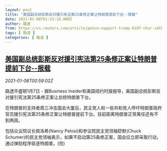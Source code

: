 ```yaml
---
layout: post
title: "美国副总统彭斯反对援引宪法第25条修正案让特朗普提前下台--报载"
date: 2021-01-08T01:23:18.000Z
author: 路透
from: https://cn.reuters.com/article/pence-support-trump-0107-thur-idCNKBS29D03V
tags: [ 路透 ]
categories: [ 路透 ]
---
```

<!--1610068998000-->
[美国副总统彭斯反对援引宪法第25条修正案让特朗普提前下台--报载](https://cn.reuters.com/article/pence-support-trump-0107-thur-idCNKBS29D03V)
------

<div>
<div><i>2021-01-08T00:59:02Z</i></div><p>路透华盛顿1月7日 - 据Business Insider和美国纽约时报报导，美国副总统彭斯反对援引宪法第25条修正案让总统特朗普下台。</p><p>在特朗普的支持者周三冲击国会大厦后，民主党人和一些共和党人呼吁特朗普政府官员援引宪法第25条修正案让特朗普提前下台。目前距离特朗普正常离任还有不到两周。</p><p>包括众议院议长佩洛希(Nancy Pelosi)和参议院民主党领袖舒默(Chuck Schumer)的民主党领袖表示，如果不启动第25条修正案，国会应立即采取行动，通过弹劾程序驱逐特朗普。(完)</p>
</div>
